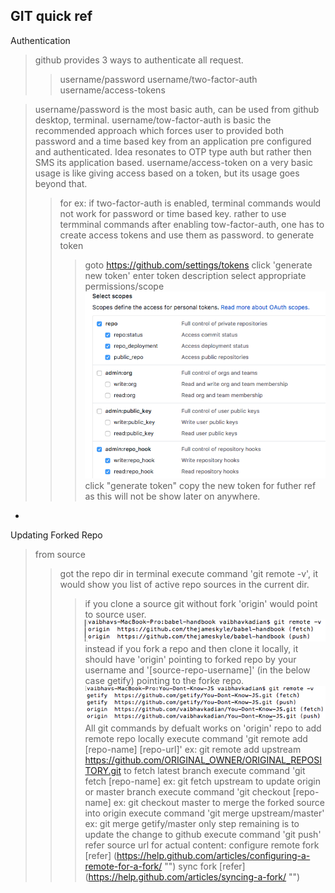 **GIT quick ref**
-

Authentication 
>github provides 3 ways to authenticate all request. 
>>username/password 
>>username/two-factor-auth 
>>username/access-tokens 

>username/password is the most basic auth, can be used from  github desktop, terminal. 
>username/tow-factor-auth is basic the recommended approach which forces user to provided both password and a time based key from an application pre configured and authenticated. Idea resonates to OTP type auth but rather then SMS its application based. 
>username/access-token on a very basic usage is like giving access based on a token, but its usage goes beyond that. 
>> for ex: if two-factor-auth is enabled, terminal commands would not work for password or time based key. rather to use termminal commands after enabling tow-factor-auth, one has to create access tokens and use them as password. 
> >to generate token 
> >>goto https://github.com/settings/tokens 
> >>click 'generate new token' 
> >>enter token description 
> >>select appropriate permissions/scope 
> >>![basic repo permission](GIT/github-access-token-scope.png) 
> >>click "generate token" 
> >>copy the new token for futher ref as this will not be show later on anywhere. 
 
-

Updating Forked Repo 

>from source 
> >got the repo dir in terminal 
> >execute command 'git remote -v', it would show you list of active repo sources in the current dir. 
> >>if you clone a source git without fork 'origin' would point to source user. 
> >>![source cloned repo](GIT/github-cloned-repo.png) 
> >>instead if you fork a repo and then clone it locally, it should have 'origin' pointing to forked repo by your username and '[source-repo-username]' (in the below case getify) pointing to the forke repo. 
> >>![cloning forked repo](GIT/github-forked-cloned-repo.png) 
> >>All git commands by defualt works on 'origin' repo 
> >to add remote repo locally 
> >execute command 'git remote add [repo-name] [repo-url]' 
> >>ex: git remote add upstream https://github.com/ORIGINAL_OWNER/ORIGINAL_REPOSITORY.git 
> >to fetch latest branch execute command 'git fetch [repo-name] 
> >>ex: git fetch upstream 
> >to update origin or master branch 
> >execute command 'git checkout [repo-name] 
> >>ex: git checkout master 
> >to merge the forked source into origin 
> >execute command 'git merge upstream/master' 
> >>ex: git merge getify/master 
> >only step remaining is to update the change to github 
> >execute command 'git push' 
>refer source url for actual content: 
> >configure remote fork [refer] (https://help.github.com/articles/configuring-a-remote-for-a-fork/ "") 
> >sync fork [refer] (https://help.github.com/articles/syncing-a-fork/ "") 
 


